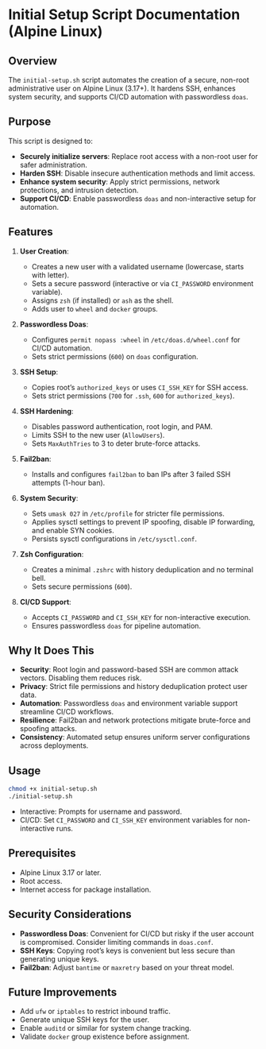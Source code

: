 # Initial Setup Script Documentation (Alpine Linux)

## Overview
The `initial-setup.sh` script automates the creation of a secure, non-root administrative user on Alpine Linux (3.17+). It hardens SSH, enhances system security, and supports CI/CD automation with passwordless `doas`.

## Purpose
This script is designed to:
- **Securely initialize servers**: Replace root access with a non-root user for safer administration.
- **Harden SSH**: Disable insecure authentication methods and limit access.
- **Enhance system security**: Apply strict permissions, network protections, and intrusion detection.
- **Support CI/CD**: Enable passwordless `doas` and non-interactive setup for automation.

## Features
1. **User Creation**:
   - Creates a new user with a validated username (lowercase, starts with letter).
   - Sets a secure password (interactive or via `CI_PASSWORD` environment variable).
   - Assigns `zsh` (if installed) or `ash` as the shell.
   - Adds user to `wheel` and `docker` groups.

2. **Passwordless Doas**:
   - Configures `permit nopass :wheel` in `/etc/doas.d/wheel.conf` for CI/CD automation.
   - Sets strict permissions (`600`) on `doas` configuration.

3. **SSH Setup**:
   - Copies root’s `authorized_keys` or uses `CI_SSH_KEY` for SSH access.
   - Sets strict permissions (`700` for `.ssh`, `600` for `authorized_keys`).

4. **SSH Hardening**:
   - Disables password authentication, root login, and PAM.
   - Limits SSH to the new user (`AllowUsers`).
   - Sets `MaxAuthTries` to 3 to deter brute-force attacks.

5. **Fail2ban**:
   - Installs and configures `fail2ban` to ban IPs after 3 failed SSH attempts (1-hour ban).

6. **System Security**:
   - Sets `umask 027` in `/etc/profile` for stricter file permissions.
   - Applies sysctl settings to prevent IP spoofing, disable IP forwarding, and enable SYN cookies.
   - Persists sysctl configurations in `/etc/sysctl.conf`.

7. **Zsh Configuration**:
   - Creates a minimal `.zshrc` with history deduplication and no terminal bell.
   - Sets secure permissions (`600`).

8. **CI/CD Support**:
   - Accepts `CI_PASSWORD` and `CI_SSH_KEY` for non-interactive execution.
   - Ensures passwordless `doas` for pipeline automation.

## Why It Does This
- **Security**: Root login and password-based SSH are common attack vectors. Disabling them reduces risk.
- **Privacy**: Strict file permissions and history deduplication protect user data.
- **Automation**: Passwordless `doas` and environment variable support streamline CI/CD workflows.
- **Resilience**: Fail2ban and network protections mitigate brute-force and spoofing attacks.
- **Consistency**: Automated setup ensures uniform server configurations across deployments.

## Usage
```bash
chmod +x initial-setup.sh
./initial-setup.sh
```
- Interactive: Prompts for username and password.
- CI/CD: Set `CI_PASSWORD` and `CI_SSH_KEY` environment variables for non-interactive runs.

## Prerequisites
- Alpine Linux 3.17 or later.
- Root access.
- Internet access for package installation.

## Security Considerations
- **Passwordless Doas**: Convenient for CI/CD but risky if the user account is compromised. Consider limiting commands in `doas.conf`.
- **SSH Keys**: Copying root’s keys is convenient but less secure than generating unique keys.
- **Fail2ban**: Adjust `bantime` or `maxretry` based on your threat model.

## Future Improvements
- Add `ufw` or `iptables` to restrict inbound traffic.
- Generate unique SSH keys for the user.
- Enable `auditd` or similar for system change tracking.
- Validate `docker` group existence before assignment.
